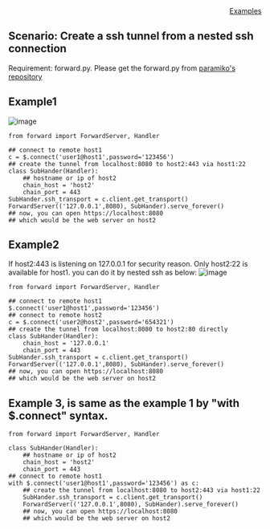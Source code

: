 <div style="text-align:right"><a href="./index">Examples</a></div>

## Scenario: Create a ssh tunnel from a nested ssh connection

Requirement: forward.py. Please get the forward.py from [paramiko's repository](https://raw.githubusercontent.com/paramiko/paramiko/bba5b4ce1ee156e0f5aa685e80c9a172e607ff38/demos/forward.py)

## Example1
![image](https://user-images.githubusercontent.com/4695577/194467519-4201e6fa-00c9-4f23-a734-0e9aef230192.png)

```
from forward import ForwardServer, Handler

## connect to remote host1
c = $.connect('user1@host1',password='123456')
## create the tunnel from localhost:8080 to host2:443 via host1:22
class SubHander(Handler):
    ## hostname or ip of host2
    chain_host = 'host2'
    chain_port = 443
SubHander.ssh_transport = c.client.get_transport()
ForwardServer(('127.0.0.1',8080), SubHander).serve_forever()
## now, you can open https://localhost:8080
## which would be the web server on host2
```


## Example2
If host2:443 is listening on 127.0.0.1 for security reason.
Only host2:22 is available for host1. you can do it by nested ssh as below:
![image](https://user-images.githubusercontent.com/4695577/194467552-5e0d3ecb-66cf-4064-a98b-1fdde387180b.png)


```
from forward import ForwardServer, Handler

## connect to remote host1
$.connect('user1@host1',password='123456')
## connect to remote host2
c = $.connect('user2@host2',password='654321')
## create the tunnel from localhost:8080 to host2:80 directly
class SubHander(Handler):
    chain_host = '127.0.0.1'
    chain_port = 443
SubHander.ssh_transport = c.client.get_transport()
ForwardServer(('127.0.0.1',8080), SubHander).serve_forever()
## now, you can open https://localhost:8080
## which would be the web server on host2
```

## Example 3, is same as the example 1 by "with $.connect" syntax.
```
from forward import ForwardServer, Handler

class SubHander(Handler):
    ## hostname or ip of host2
    chain_host = 'host2'
    chain_port = 443
## connect to remote host1
with $.connect('user1@host1',password='123456') as c:
    ## create the tunnel from localhost:8080 to host2:443 via host1:22
    SubHander.ssh_transport = c.client.get_transport()
    ForwardServer(('127.0.0.1',8080), SubHander).serve_forever()
    ## now, you can open https://localhost:8080
    ## which would be the web server on host2
```

